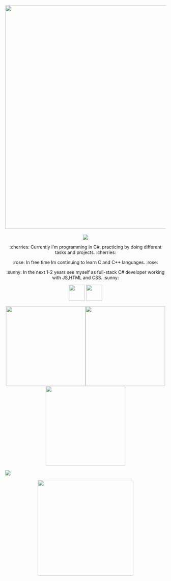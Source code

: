 
<h2 align="center"><img src= "https://github.com/dvurukaya/README.md/assets/127424944/e1d6c7d1-625d-4a6d-ab75-1cea38a7bf4f" width='700'></h2>
<div align="center">
    <p><img src="https://github.com/dvurukaya/dvurukaya/assets/127424944/79da0290-bf3e-46b9-a2be-ab40a037c787"></p>
</div>
<div align="center">
    <p> :cherries: Currently I'm programming in C#, practicing by doing different tasks and projects. :cherries:</p>
    <p> :rose: In free time Im continuing to learn C and C++ languages. :rose:</p>
    <p> :sunny: In the next 1-2 years see myself as full-stack C# developer working with JS,HTML and CSS. :sunny: </p>
    <p><img src="https://github.com/dvurukaya/dvurukaya/assets/127424944/5e89c150-867d-47d6-b376-2d117871700a" width='50'>
    <img src="https://github.com/dvurukaya/dvurukaya/assets/127424944/4033786a-70e5-4f65-bf51-d515841665b7" width='50'></p>
</div>

<div align="center">
    <p><img src= "https://github.com/dvurukaya/README.md/assets/127424944/ff8d05fe-f5f1-44b3-a96c-2b136ac343dc" width='250'><img src=              "https://github.com/dvurukaya/README.md/assets/127424944/ff8d05fe-f5f1-44b3-a96c-2b136ac343dc" width='250'><img src=    "https://github.com/dvurukaya/README.md/assets/127424944/ff8d05fe-f5f1-44b3-a96c-2b136ac343dc" width='250'>
    </p>
</div>

<div>
    <p><img src ="https://www.codewars.com/users/dvurukaya/badges/small"></p>
</div>

<div id="imageButtom" align='center'>
    <p><img src= "https://github.com/dvurukaya/README.md/assets/127424944/989df760-86df-4e93-a38c-c3189bd006e3" width='300'></p>
</div>

